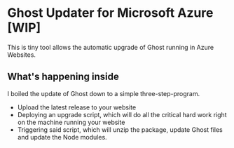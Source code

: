 # Ghost Updater for Microsoft Azure [WIP]
This is tiny tool allows the automatic upgrade of Ghost running in Azure Websites. 

## What's happening inside
I boiled the update of Ghost down to a simple three-step-program.
- Upload the latest release to your website
- Deploying an upgrade script, which will do all the critical hard work right on the machine running your website
- Triggering said script, which will unzip the package, update Ghost files and update the Node modules.